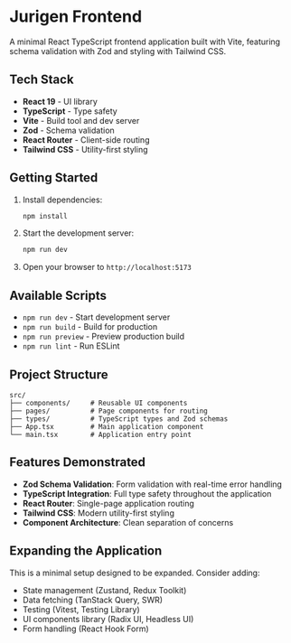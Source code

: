 # Jurigen Frontend

A minimal React TypeScript frontend application built with Vite, featuring schema validation with Zod and styling with Tailwind CSS.

## Tech Stack

- **React 19** - UI library
- **TypeScript** - Type safety
- **Vite** - Build tool and dev server
- **Zod** - Schema validation
- **React Router** - Client-side routing
- **Tailwind CSS** - Utility-first styling

## Getting Started

1. Install dependencies:
   ```bash
   npm install
   ```

2. Start the development server:
   ```bash
   npm run dev
   ```

3. Open your browser to `http://localhost:5173`

## Available Scripts

- `npm run dev` - Start development server
- `npm run build` - Build for production
- `npm run preview` - Preview production build
- `npm run lint` - Run ESLint

## Project Structure

```
src/
├── components/     # Reusable UI components
├── pages/          # Page components for routing
├── types/          # TypeScript types and Zod schemas
├── App.tsx         # Main application component
└── main.tsx        # Application entry point
```

## Features Demonstrated

- **Zod Schema Validation**: Form validation with real-time error handling
- **TypeScript Integration**: Full type safety throughout the application
- **React Router**: Single-page application routing
- **Tailwind CSS**: Modern utility-first styling
- **Component Architecture**: Clean separation of concerns

## Expanding the Application

This is a minimal setup designed to be expanded. Consider adding:

- State management (Zustand, Redux Toolkit)
- Data fetching (TanStack Query, SWR)
- Testing (Vitest, Testing Library)
- UI components library (Radix UI, Headless UI)
- Form handling (React Hook Form)